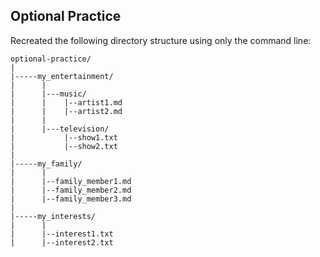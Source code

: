## Optional Practice
Recreated the following directory structure using only the command line:
```
optional-practice/
|
|-----my_entertainment/
|      |
|      |---music/
|      |    |--artist1.md
|      |    |--artist2.md
|      |   
|      |---television/
|           |--show1.txt
|           |--show2.txt
|
|-----my_family/
|      |
|      |--family_member1.md
|      |--family_member2.md
|      |--family_member3.md
|
|-----my_interests/
|      |
|      |--interest1.txt
|      |--interest2.txt
```